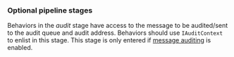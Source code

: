 ### Optional pipeline stages

Behaviors in the _audit_ stage have access to the message to be audited/sent to the audit queue and audit address. Behaviors should use `IAuditContext` to enlist in this stage. This stage is only entered if [message auditing](/nservicebus/operations/auditing.md) is enabled.
